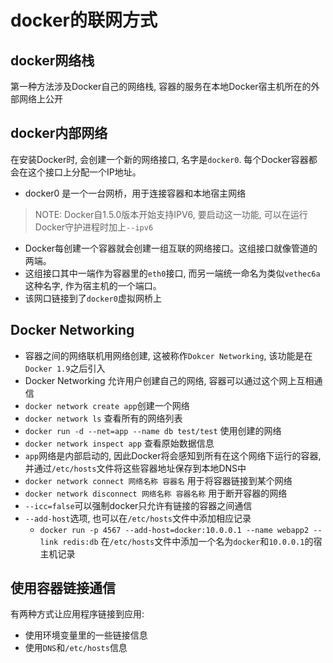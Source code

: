 # docker的联网方式
## docker网络栈
第一种方法涉及Docker自己的网络栈, 容器的服务在本地Docker宿主机所在的外部网络上公开

## docker内部网络
在安装Docker时, 会创建一个新的网络接口, 名字是`docker0`. 每个Docker容器都会在这个接口上分配一个IP地址。
- docker0 是一个一台网桥，用于连接容器和本地宿主网络

> NOTE: Docker自1.5.0版本开始支持IPV6, 要启动这一功能, 可以在运行Docker守护进程时加上`--ipv6`

- Docker每创建一个容器就会创建一组互联的网络接口。这组接口就像管道的两端。
- 这组接口其中一端作为容器里的`eth0`接口, 而另一端统一命名为类似`vethec6a`这种名字, 作为宿主机的一个端口。
- 该网口链接到了`docker0`虚拟网桥上

## Docker Networking
- 容器之间的网络联机用网络创建, 这被称作`Dokcer Networking`, 该功能是在`Docker 1.9`之后引入
- Docker Networking 允许用户创建自己的网络, 容器可以通过这个网上互相通信
- `docker network create app`创建一个网络
- `docker network ls` 查看所有的网络列表
- `docker run -d --net=app --name db test/test` 使用创建的网络
- `docker network inspect app` 查看原始数据信息
- `app`网络是内部启动的, 因此Docker将会感知到所有在这个网络下运行的容器, 并通过`/etc/hosts`文件将这些容器地址保存到本地DNS中
- `docker network connect 网络名称 容器名` 用于将容器链接到某个网络
- `docker network disconnect 网络名称 容器名称` 用于断开容器的网络
- `--icc=false`可以强制docker只允许有链接的容器之间通信
- `--add-host`选项, 也可以在`/etc/hosts`文件中添加相应记录
  - `docker run -p 4567 --add-host=docker:10.0.0.1 --name webapp2 --link redis:db` 在`/etc/hosts`文件中添加一个名为`docker`和`10.0.0.1`的宿主机记录

## 使用容器链接通信
有两种方式让应用程序链接到应用:
- 使用环境变量里的一些链接信息
- 使用`DNS`和`/etc/hosts`信息
